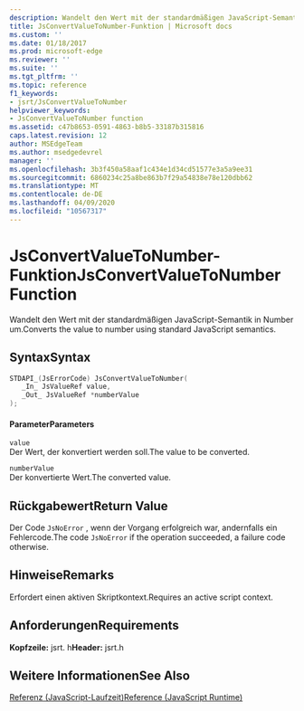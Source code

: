 ```yaml
---
description: Wandelt den Wert mit der standardmäßigen JavaScript-Semantik in Number um.
title: JsConvertValueToNumber-Funktion | Microsoft docs
ms.custom: ''
ms.date: 01/18/2017
ms.prod: microsoft-edge
ms.reviewer: ''
ms.suite: ''
ms.tgt_pltfrm: ''
ms.topic: reference
f1_keywords:
- jsrt/JsConvertValueToNumber
helpviewer_keywords:
- JsConvertValueToNumber function
ms.assetid: c47b8653-0591-4863-b8b5-33187b315816
caps.latest.revision: 12
author: MSEdgeTeam
ms.author: msedgedevrel
manager: ''
ms.openlocfilehash: 3b3f450a58aaf1c434e1d34cd51577e3a5a9ee31
ms.sourcegitcommit: 6860234c25a8be863b7f29a54838e78e120dbb62
ms.translationtype: MT
ms.contentlocale: de-DE
ms.lasthandoff: 04/09/2020
ms.locfileid: "10567317"
---
```

# <span data-ttu-id="fb9b8-103">JsConvertValueToNumber-Funktion</span><span class="sxs-lookup"><span data-stu-id="fb9b8-103">JsConvertValueToNumber Function</span></span>
<span data-ttu-id="fb9b8-104">Wandelt den Wert mit der standardmäßigen JavaScript-Semantik in Number um.</span><span class="sxs-lookup"><span data-stu-id="fb9b8-104">Converts the value to number using standard JavaScript semantics.</span></span>  
  
## <span data-ttu-id="fb9b8-105">Syntax</span><span class="sxs-lookup"><span data-stu-id="fb9b8-105">Syntax</span></span>  
  
```cpp  
STDAPI_(JsErrorCode) JsConvertValueToNumber(  
   _In_ JsValueRef value,  
   _Out_ JsValueRef *numberValue  
);  
```  
  
#### <span data-ttu-id="fb9b8-106">Parameter</span><span class="sxs-lookup"><span data-stu-id="fb9b8-106">Parameters</span></span>  
 `value`  
 <span data-ttu-id="fb9b8-107">Der Wert, der konvertiert werden soll.</span><span class="sxs-lookup"><span data-stu-id="fb9b8-107">The value to be converted.</span></span>  
  
 `numberValue`  
 <span data-ttu-id="fb9b8-108">Der konvertierte Wert.</span><span class="sxs-lookup"><span data-stu-id="fb9b8-108">The converted value.</span></span>  
  
## <span data-ttu-id="fb9b8-109">Rückgabewert</span><span class="sxs-lookup"><span data-stu-id="fb9b8-109">Return Value</span></span>  
 <span data-ttu-id="fb9b8-110">Der Code `JsNoError` , wenn der Vorgang erfolgreich war, andernfalls ein Fehlercode.</span><span class="sxs-lookup"><span data-stu-id="fb9b8-110">The code `JsNoError` if the operation succeeded, a failure code otherwise.</span></span>  
  
## <span data-ttu-id="fb9b8-111">Hinweise</span><span class="sxs-lookup"><span data-stu-id="fb9b8-111">Remarks</span></span>  
 <span data-ttu-id="fb9b8-112">Erfordert einen aktiven Skriptkontext.</span><span class="sxs-lookup"><span data-stu-id="fb9b8-112">Requires an active script context.</span></span>  
  
## <span data-ttu-id="fb9b8-113">Anforderungen</span><span class="sxs-lookup"><span data-stu-id="fb9b8-113">Requirements</span></span>  
 <span data-ttu-id="fb9b8-114">**Kopfzeile:** jsrt. h</span><span class="sxs-lookup"><span data-stu-id="fb9b8-114">**Header:** jsrt.h</span></span>  
  
## <span data-ttu-id="fb9b8-115">Weitere Informationen</span><span class="sxs-lookup"><span data-stu-id="fb9b8-115">See Also</span></span>  
 [<span data-ttu-id="fb9b8-116">Referenz (JavaScript-Laufzeit)</span><span class="sxs-lookup"><span data-stu-id="fb9b8-116">Reference (JavaScript Runtime)</span></span>](../chakra-hosting/reference-javascript-runtime.md)